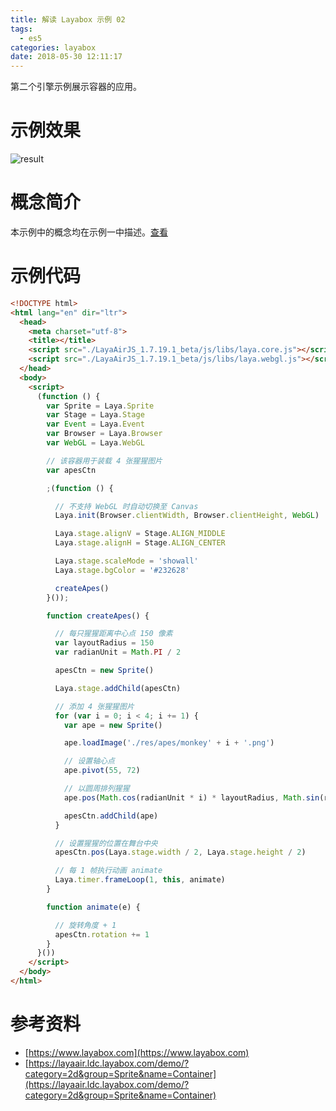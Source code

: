 ```yaml
---
title: 解读 Layabox 示例 02
tags:
  - es5
categories: layabox
date: 2018-05-30 12:11:17
---
```


第二个引擎示例展示容器的应用。

<!-- more -->

# 示例效果

![result](./result.gif)

# 概念简介

本示例中的概念均在示例一中描述。[查看](/2018/05/25/read-layabox-demo-1/#概念简介)

# 示例代码

```html
<!DOCTYPE html>
<html lang="en" dir="ltr">
  <head>
    <meta charset="utf-8">
    <title></title>
    <script src="./LayaAirJS_1.7.19.1_beta/js/libs/laya.core.js"></script>
    <script src="./LayaAirJS_1.7.19.1_beta/js/libs/laya.webgl.js"></script>
  </head>
  <body>
    <script>
      (function () {
        var Sprite = Laya.Sprite
        var Stage = Laya.Stage
        var Event = Laya.Event
        var Browser = Laya.Browser
        var WebGL = Laya.WebGL

        // 该容器用于装载 4 张猩猩图片
        var apesCtn

        ;(function () {

          // 不支持 WebGL 时自动切换至 Canvas
          Laya.init(Browser.clientWidth, Browser.clientHeight, WebGL)

          Laya.stage.alignV = Stage.ALIGN_MIDDLE
          Laya.stage.alignH = Stage.ALIGN_CENTER

          Laya.stage.scaleMode = 'showall'
          Laya.stage.bgColor = '#232628'

          createApes()
        }());

        function createApes() {

          // 每只猩猩距离中心点 150 像素
          var layoutRadius = 150
          var radianUnit = Math.PI / 2

          apesCtn = new Sprite()

          Laya.stage.addChild(apesCtn)

          // 添加 4 张猩猩图片
          for (var i = 0; i < 4; i += 1) {
            var ape = new Sprite()

            ape.loadImage('./res/apes/monkey' + i + '.png')

            // 设置轴心点
            ape.pivot(55, 72)

            // 以圆周排列猩猩
            ape.pos(Math.cos(radianUnit * i) * layoutRadius, Math.sin(radianUnit * i) * layoutRadius)

            apesCtn.addChild(ape)
          }

          // 设置猩猩的位置在舞台中央
          apesCtn.pos(Laya.stage.width / 2, Laya.stage.height / 2)

          // 每 1 帧执行动画 animate
          Laya.timer.frameLoop(1, this, animate)
        }

        function animate(e) {

          // 旋转角度 + 1
          apesCtn.rotation += 1
        }
      }())
    </script>
  </body>
</html>
```

# 参考资料

* [https://www.layabox.com](https://www.layabox.com)
* [https://layaair.ldc.layabox.com/demo/?category=2d&group=Sprite&name=Container](https://layaair.ldc.layabox.com/demo/?category=2d&group=Sprite&name=Container)
